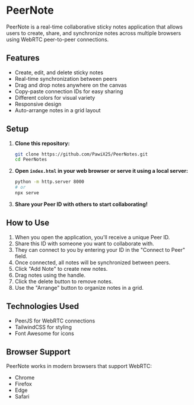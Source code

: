 # PeerNote

PeerNote is a real-time collaborative sticky notes application that allows users to create, share, and synchronize notes across multiple browsers using WebRTC peer-to-peer connections.

## Features

- Create, edit, and delete sticky notes
- Real-time synchronization between peers
- Drag and drop notes anywhere on the canvas
- Copy-paste connection IDs for easy sharing
- Different colors for visual variety
- Responsive design
- Auto-arrange notes in a grid layout

## Setup

1. **Clone this repository:**
    ```bash
    git clone https://github.com/PawiX25/PeerNotes.git
    cd PeerNotes
    ```

2. **Open `index.html` in your web browser or serve it using a local server:**
    ```bash
    python -m http.server 8000
    # or
    npx serve
    ```

3. **Share your Peer ID with others to start collaborating!**

## How to Use

1. When you open the application, you'll receive a unique Peer ID.
2. Share this ID with someone you want to collaborate with.
3. They can connect to you by entering your ID in the "Connect to Peer" field.
4. Once connected, all notes will be synchronized between peers.
5. Click "Add Note" to create new notes.
6. Drag notes using the handle.
7. Click the delete button to remove notes.
8. Use the "Arrange" button to organize notes in a grid.

## Technologies Used

- PeerJS for WebRTC connections
- TailwindCSS for styling
- Font Awesome for icons

## Browser Support

PeerNote works in modern browsers that support WebRTC:

- Chrome
- Firefox
- Edge
- Safari